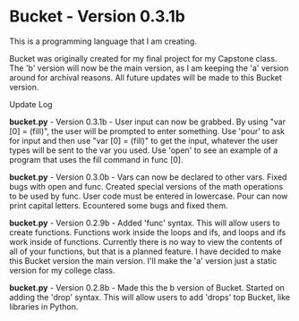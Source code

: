# Bucket - Version 0.3.1b
This is a programming language that I am creating.

Bucket was originally created for my final project for my Capstone class. The 'b' version will now be the main version, as I am keeping the 'a' version around for archival reasons. All future updates will be made to this Bucket version.

Update Log

**bucket.py** - Version 0.3.1b - User input can now be grabbed. By using "var [0] = (fill)", the user will be prompted to enter something. Use 'pour' to ask for input and then use "var [0] = (fill)" to get the input, whatever the user types will be sent to the var you used. Use 'open' to see an example of a program that uses the fill command in func [0].

**bucket.py** - Version 0.3.0b - Vars can now be declared to other vars. Fixed bugs with open and func. Created special versions of the math operations to be used by func. User code must be entered in lowercase. Pour can now print capital letters. Ecountered some bugs and fixed them.

**bucket.py** - Version 0.2.9b - Added 'func' syntax. This will allow users to create functions. Functions work inside the loops and ifs, and loops and ifs work inside of functions. Currently there is no way to view the contents of all of your functions, but that is a planned feature. I have decided to make this Bucket version the main version. I'll make the 'a' version just a static version for my college class.

**bucket.py** - Version 0.2.8b - Made this the b version of Bucket. Started on adding the 'drop' syntax. This will allow users to add 'drops' top Bucket, like libraries in Python.